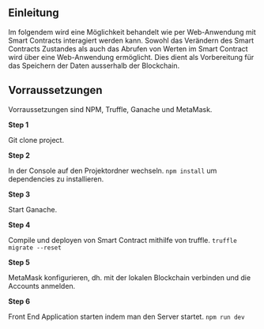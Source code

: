 ## Einleitung
Im folgendem wird eine Möglichkeit behandelt wie per Web-Anwendung mit Smart Contracts interagiert werden kann. Sowohl das Verändern des Smart Contracts Zustandes als auch das Abrufen von Werten im Smart Contract wird über eine Web-Anwendung ermöglicht.
Dies dient als Vorbereitung für das Speichern der Daten ausserhalb der Blockchain. 

## Vorraussetzungen 
Vorraussetzungen sind NPM, Truffle, Ganache und MetaMask.

**Step 1**

Git clone project.

**Step 2**

In der Console auf den Projektordner wechseln.
`npm install` um dependencies zu installieren.

**Step 3** 

Start Ganache.

**Step 4**

Compile und deployen von Smart Contract mithilfe von truffle.
`truffle migrate --reset`

**Step 5**

MetaMask konfigurieren, dh. mit der lokalen Blockchain verbinden und die Accounts anmelden.

**Step 6**

Front End Application starten indem man den Server startet.
`npm run dev` 



